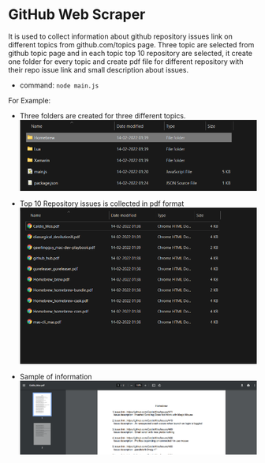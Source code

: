 # GitHub Web Scraper
It is used to collect information about github repository issues link on different topics 
from github.com/topics page.
Three topic are selected from github topic page and in each topic top 10 repository are selected,
it create one folder for every topic and create pdf file for different repository with their repo issue link and small description about issues.

* command: `node main.js`

For Example: 

* Three folders are created for three different topics.
![](Example_images/topics.png)

* Top 10 Repository issues is collected in pdf format
![](Example_images/repo_list.png)

* Sample of information
![](Example_images/pdf_file.png)

